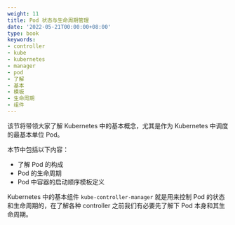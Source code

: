 ```yaml
---
weight: 11
title: Pod 状态与生命周期管理
date: '2022-05-21T00:00:00+08:00'
type: book
keywords:
- controller
- kube
- kubernetes
- manager
- pod
- 了解
- 基本
- 模板
- 生命周期
- 组件
---
```

该节将带领大家了解 Kubernetes 中的基本概念，尤其是作为 Kubernetes 中调度的最基本单位 Pod。

本节中包括以下内容：

- 了解 Pod 的构成
- Pod 的生命周期
- Pod 中容器的启动顺序模板定义

Kubernetes 中的基本组件 `kube-controller-manager` 就是用来控制 Pod 的状态和生命周期的，在了解各种 controller 之前我们有必要先了解下 Pod 本身和其生命周期。
